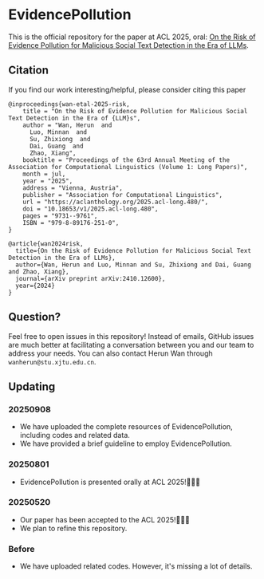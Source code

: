 # EvidencePollution
This is the official repository for the paper at ACL 2025, oral: [On the Risk of Evidence Pollution for Malicious Social Text Detection in the Era of LLMs](https://arxiv.org/abs/2410.12600).


## Citation
If you find our work interesting/helpful, please consider citing this paper
```
@inproceedings{wan-etal-2025-risk,
    title = "On the Risk of Evidence Pollution for Malicious Social Text Detection in the Era of {LLM}s",
    author = "Wan, Herun  and
      Luo, Minnan  and
      Su, Zhixiong  and
      Dai, Guang  and
      Zhao, Xiang",
    booktitle = "Proceedings of the 63rd Annual Meeting of the Association for Computational Linguistics (Volume 1: Long Papers)",
    month = jul,
    year = "2025",
    address = "Vienna, Austria",
    publisher = "Association for Computational Linguistics",
    url = "https://aclanthology.org/2025.acl-long.480/",
    doi = "10.18653/v1/2025.acl-long.480",
    pages = "9731--9761",
    ISBN = "979-8-89176-251-0",
}
```

```
@article{wan2024risk,
  title={On the Risk of Evidence Pollution for Malicious Social Text Detection in the Era of LLMs},
  author={Wan, Herun and Luo, Minnan and Su, Zhixiong and Dai, Guang and Zhao, Xiang},
  journal={arXiv preprint arXiv:2410.12600},
  year={2024}
}
```

## Question?
Feel free to open issues in this repository! Instead of emails, GitHub issues are much better at facilitating a conversation between you and our team to address your needs. You can also contact Herun Wan through `wanherun@stu.xjtu.edu.cn`.

## Updating
### 20250908
- We have uploaded the complete resources of EvidencePollution, including codes and related data.
- We have provided a brief guideline to employ EvidencePollution.
### 20250801
- EvidencePollution is presented orally at ACL 2025!🎉🎉🎉

### 20250520
- Our paper has been accepted to the ACL 2025!🥳🥳🥳
- We plan to refine this repository.

### Before
- We have uploaded related codes. However, it's missing a lot of details.
